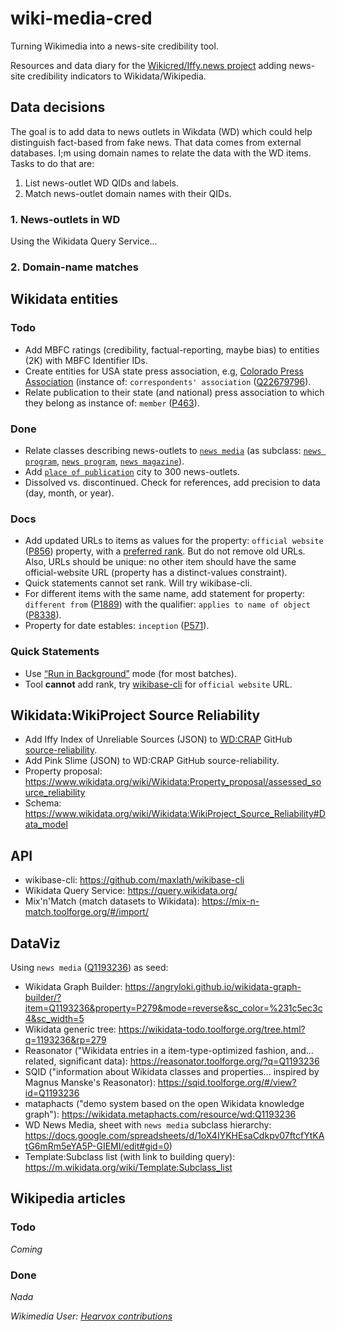 # wiki-media-cred
Turning Wikimedia into a news-site credibility tool.

Resources and data diary for the <a href="https://misinfocon.com/turning-wikimedia-into-a-news-site-credibility-tool-422dbf28fdec">Wikicred/Iffy.news project</a> adding news-site credibility indicators to Wikidata/Wikipedia.

## Data decisions
The goal is to add data to news outlets in Wikdata (WD) which could help distinguish fact-based from fake news. That data comes from external databases. I;m using domain names to relate the data with the WD items. Tasks to do that are:
1. List news-outlet WD QIDs and labels.
1. Match news-outlet domain names with their QIDs.

### 1. News-outlets in WD
Using the Wikidata Query Service…

### 2. Domain-name matches

## Wikidata entities

### Todo
* Add MBFC ratings (credibility, factual-reporting, maybe bias) to entities (2K) with MBFC Identifier IDs.
* Create entities for USA state press association, e.g, [Colorado Press Association](https://www.wikidata.org/wiki/Q5148862) (instance of: `correspondents' association` (<a href="https://www.wikidata.org/wiki/Q22679796">Q22679796</a>).
* Relate publication to their state (and national) press association to which they belong as instance of: `member` ([P463](https://www.wikidata.org/wiki/Property:P463)).

### Done
* Relate classes describing news-outlets to [`news media`](https://www.wikidata.org/wiki/Q1193236) (as subclass: [`news program`](https://www.wikidata.org/wiki/Q1358344), [`news program`](https://www.wikidata.org/wiki/Q1358344),  [`news magazine`](https://www.wikidata.org/wiki/Q1684600)).
* Add [`place of publication`](https://www.wikidata.org/wiki/Property:P291) city to 300 news-outlets.
* Dissolved vs. discontinued. Check for references, add precision to data (day, month, or year).

### Docs
* Add updated URLs to items as values for the property: `official website` ([P856](https://www.wikidata.org/wiki/Property:P856)) property, with a [preferred rank](https://www.wikidata.org/wiki/Help:Ranking#Preferred_rank). But do not remove old URLs. Also, URLs should be unique: no other item should have the same official-website URL (property has a distinct-values constraint).
* Quick statements cannot set rank. Will try wikibase-cli.
* For different items with the same name, add statement for property: `different from` ([P1889](https://www.wikidata.org/wiki/Property:P18890)) with the qualifier: `applies to name of object` ([P8338](https://www.wikidata.org/wiki/Property:P8338)).
* Property for date estables: `inception` ([P571](https://www.wikidata.org/wiki/Property:P571)).

### Quick Statements
* Use [“Run in Background”](https://www.wikidata.org/wiki/Help:QuickStatements#Using_QuickStatements_version_2_in_batch_mode) mode (for most batches).
* Tool **cannot** add rank, try [wikibase-cli](https://github.com/maxlath/wikibase-cli) for `official website` URL.

## Wikidata:WikiProject Source Reliability
* Add Iffy Index of Unreliable Sources (JSON) to [WD:CRAP](https://www.wikidata.org/wiki/Wikidata:WikiProject_Source_Reliability) GitHub [source-reliability](https://github.com/the-interlace/source-reliability).
* Add Pink Slime (JSON) to WD:CRAP GitHub source-reliability.
* Property proposal: https://www.wikidata.org/wiki/Wikidata:Property_proposal/assessed_source_reliability 
* Schema: https://www.wikidata.org/wiki/Wikidata:WikiProject_Source_Reliability#Data_model

## API
* wikibase-cli: https://github.com/maxlath/wikibase-cli
* Wikidata Query Service: https://query.wikidata.org/
* Mix'n'Match (match datasets to Wikidata): https://mix-n-match.toolforge.org/#/import/

## DataViz
Using `news media` ([Q1193236](https://www.wikidata.org/wiki/Q1193236)) as seed:
* Wikidata Graph Builder: https://angryloki.github.io/wikidata-graph-builder/?item=Q1193236&property=P279&mode=reverse&sc_color=%231c5ec3c4&sc_width=5
* Wikidata generic tree: https://wikidata-todo.toolforge.org/tree.html?q=1193236&rp=279
* Reasonator ("Wikidata entries in a item-type-optimized fashion, and… related, significant data): https://reasonator.toolforge.org/?q=Q1193236
* SQID ("information about Wikidata classes and properties…  inspired by Magnus Manske's Reasonator): https://sqid.toolforge.org/#/view?id=Q1193236
* mataphacts ("demo system based on the open Wikidata knowledge graph"): https://wikidata.metaphacts.com/resource/wd:Q1193236
* WD News Media, sheet with `news media` subclass hierarchy: https://docs.google.com/spreadsheets/d/1oX4IYKHEsaCdkpv07ftcfYtKAtG6mRm5eYA5P-GIEMI/edit#gid=0)
* Template:Subclass list (with link to building query): https://m.wikidata.org/wiki/Template:Subclass_list

## Wikipedia articles
### Todo
*Coming*

### Done
*Nada*

*Wikimedia User: <a href="https://www.wikidata.org/wiki/Special:Contributions/Hearvox">Hearvox contributions</a>*
